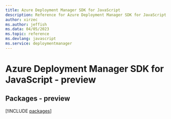 ```yaml
---
title: Azure Deployment Manager SDK for JavaScript
description: Reference for Azure Deployment Manager SDK for JavaScript
author: xirzec
ms.author: jeffish
ms.data: 04/05/2023
ms.topic: reference
ms.devlang: javascript
ms.service: deploymentmanager
---
```

# Azure Deployment Manager SDK for JavaScript - preview
## Packages - preview
[!INCLUDE [packages](deployment-manager-index.md)]